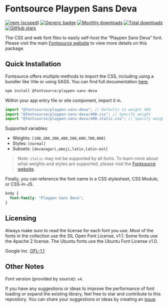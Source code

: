 # Fontsource Playpen Sans Deva

[![npm (scoped)](https://img.shields.io/npm/v/@fontsource/playpen-sans-deva?color=brightgreen)](https://www.npmjs.com/package/@fontsource/playpen-sans-deva) [![Generic badge](https://img.shields.io/badge/fontsource-passing-brightgreen)](https://github.com/fontsource/fontsource) [![Monthly downloads](https://badgen.net/npm/dm/@fontsource/playpen-sans-deva)](https://github.com/fontsource/fontsource) [![Total downloads](https://badgen.net/npm/dt/@fontsource/playpen-sans-deva)](https://github.com/fontsource/fontsource) [![GitHub stars](https://img.shields.io/github/stars/fontsource/fontsource.svg?style=social&label=Star)](https://github.com/fontsource/fontsource/stargazers)

The CSS and web font files to easily self-host the “Playpen Sans Deva” font. Please visit the main [Fontsource website](https://fontsource.org/fonts/playpen-sans-deva) to view more details on this package.

## Quick Installation

Fontsource offers multiple methods to import the CSS, including using a bundler like Vite or using SASS. You can find full documentation [here](https://fontsource.org/docs/getting-started/introduction).

```javascript
npm install @fontsource/playpen-sans-deva
```

Within your app entry file or site component, import it in.

```javascript
import "@fontsource/playpen-sans-deva"; // Defaults to weight 400
import "@fontsource/playpen-sans-deva/400.css"; // Specify weight
import "@fontsource/playpen-sans-deva/400-italic.css"; // Specify weight and style
```

Supported variables:
- Weights: `[100,200,300,400,500,600,700,800]`
- Styles: `[normal]`
- Subsets: `[devanagari,emoji,latin,latin-ext]`

> Note: `italic` may not be supported by all fonts. To learn more about what weights and styles are supported, please visit the [Fontsource website](https://fontsource.org/fonts/playpen-sans-deva).

Finally, you can reference the font name in a CSS stylesheet, CSS Module, or CSS-in-JS.

```css
body {
  font-family: "Playpen Sans Deva";
}
```

## Licensing
Always make sure to read the license for each font you use. Most of the fonts in the collection use the SIL Open Font License, v1.1. Some fonts use the Apache 2 license. The Ubuntu fonts use the Ubuntu Font License v1.0.

Google Inc.
[OFL-1.1](http://scripts.sil.org/OFL)

## Other Notes
Font version (provided by source): `v4`.

If you have any suggestions or ideas to improve the performance of font loading or expand the existing library, feel free to star and contribute to this repository. You can share your suggestions or ideas by creating an [issue](https://github.com/fontsource/fontsource/issues).